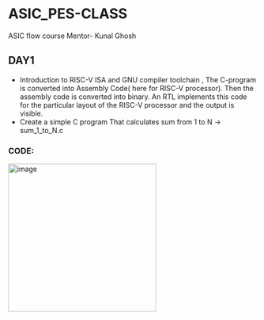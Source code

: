 # ASIC_PES-CLASS

ASIC flow course
Mentor- Kunal Ghosh

## DAY1
* Introduction to RISC-V ISA and GNU compiler toolchain , The C-program is converted into Assembly Code( here for RISC-V processor). Then the assembly code is converted into binary. An RTL implements this code for the particular layout of the RISC-V processor and the output is visible.
* Create a simple C program That calculates sum from 1 to N -> sum_1_to_N.c
### CODE:
<img width="299" alt="image" src="https://github.com/FF-Industries/ASIC_PES-CLASS/assets/136846161/76d9aac4-9f31-4113-a5c1-81a02c17e81b">
